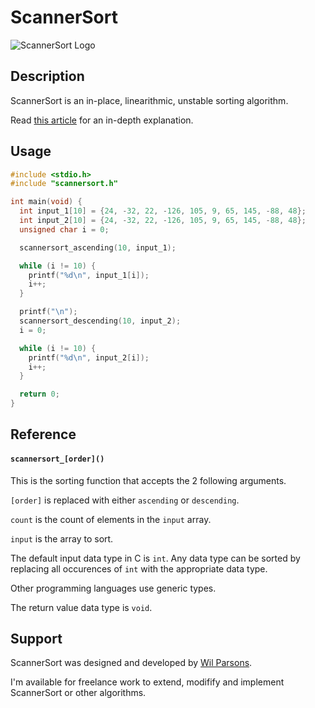 # ScannerSort
![ScannerSort Logo](https://repository-images.githubusercontent.com/743312216/4b28663b-0e8b-4f10-a473-a86765dfa211)
## Description
ScannerSort is an in-place, linearithmic, unstable sorting algorithm.

Read [this article](https://medium.com/@wilparsons/scannersort-is-a-new-sorting-algorithm-upgrade-to-bubble-sort-and-cocktail-shaker-sort-78662863c976) for an in-depth explanation.

## Usage
``` c
#include <stdio.h>
#include "scannersort.h"

int main(void) {
  int input_1[10] = {24, -32, 22, -126, 105, 9, 65, 145, -88, 48};
  int input_2[10] = {24, -32, 22, -126, 105, 9, 65, 145, -88, 48};
  unsigned char i = 0;

  scannersort_ascending(10, input_1);

  while (i != 10) {
    printf("%d\n", input_1[i]);
    i++;
  }

  printf("\n");
  scannersort_descending(10, input_2);
  i = 0;

  while (i != 10) {
    printf("%d\n", input_2[i]);
    i++;
  }

  return 0;
}
```

## Reference
#### `scannersort_[order]()`
This is the sorting function that accepts the 2 following arguments.

`[order]` is replaced with either `ascending` or `descending`.

`count` is the count of elements in the `input` array.

`input` is the array to sort.

The default input data type in C is `int`. Any data type can be sorted by replacing all occurences of `int` with the appropriate data type.

Other programming languages use generic types.

The return value data type is `void`.

## Support
ScannerSort was designed and developed by [Wil Parsons](https://wilparsons.com/).

I'm available for freelance work to extend, modifify and implement ScannerSort or other algorithms.
